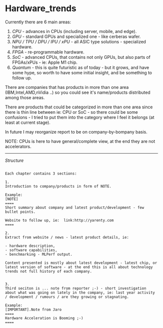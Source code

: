 # Hardware_trends


Currently there are 6 main areas:

1. *CPU* - advances in CPUs (including server, mobile, and edge).
2. *GPU* - standard GPUs and specialized one - like cerberas wafer.
3. *NPU / TPU / DPU / IPU / xPU* - all ASIC type solutions - specialized hardware.
4. *FPGA* - re-programmable hardware.
5. *SoC* - advanced CPUs, that contains not only GPUs, but also parts of FPGAs/xPUs - ie: Apple M1 chip.
6. *Quantum* - this is quite futuristic as of today - but it grows, and have some hype, so worth to have some initial insight, and be something to follow up.

There are companies that has products in more than one area (IBM,Intel,AMD,nVidia ..) so you could see it's name/products distributed among those areas.

There are products that could be categorized in more than one area since there is thin line between ie: CPU or SoC - so there could be some confusions - I tried to put them into the category where I feel it belongs (at least at current stage).

In future I may reorganize report to be on company-by-bompany basis.

NOTE: CPUs is here to have general/complete view, at the end they are not accelerators.

---

*Structure*


```asciidoc

Each chapter contains 3 sections:

1.
Introduction to company/products in form of NOTE. 

Example:
[NOTE]
====
Short summary about company and latest product/development - few bullet points.

Website to follow up, ie:  link:http://yarenty.com
====

2. 
Extract from website / news - latest product details, ie: 

- hardware description, 
- software capabilities, 
- benchmarking - MLPerf output.

Content presented is mostly about latest development - latest chip, or latest version of software - at the end this is all about technology trends not full history of each company.


3.
Third seciton is ... note from reporter ;-) - short investigation about what was going on lately in the company, ie: last year activity / development / rumours / are they growing or stagnating. 

Example:
[IMPORTANT].Note from Jaro
====
Hardware Acceleration is Booming ;-)
====

```


